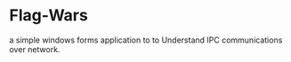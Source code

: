 # Flag-Wars
a simple windows forms application to to Understand
IPC communications over network. 


